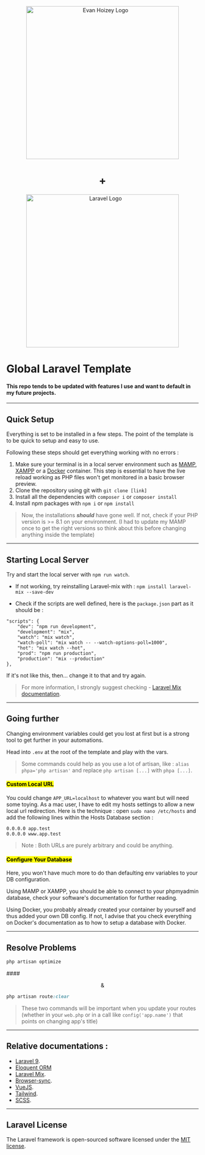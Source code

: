 <p align="center"><img src="https://gist.githubusercontent.com/evanhzg/7e9f3d9dd686bd93f7d86b7b17d7be84/raw/f0be910fea1bbeb24e1ec31ee548d21d064b24c1/evan-dev-logo.svg" width="400" alt="Evan Hoizey Logo"></p>
<h1 align="center">+</h1>
<p align="center"><img src="https://raw.githubusercontent.com/laravel/art/master/logo-lockup/5%20SVG/2%20CMYK/1%20Full%20Color/laravel-logolockup-cmyk-red.svg" width="400" alt="Laravel Logo"></p>


# Global Laravel Template

#### This repo tends to be updated with features I use and want to default in my future projects.

---

## Quick Setup

Everything is set to be installed in a few steps. The point of the template is to be quick to setup and easy to use.

Following these steps should get everything working with no errors :

1. Make sure your terminal is in a local server environment such as [MAMP](https://www.mamp.info/en), [XAMPP](https://www.apachefriends.org/) or a [Docker](https://www.docker.com/) container. This step is essential to have the live reload working as PHP files won't get monitored in a basic browser preview.
2. Clone the repository using git with ```git clone [link]```
3. Install all the dependencies with ```composer i``` or ```composer install```
4. Install npm packages with ```npm i``` or ```npm install```

> Now, the installations ___should___ have gone well. If not, check if your PHP version is >= 8.1 on your environment. (I had to update my MAMP once to get the right versions so think about this before changing anything inside the template)

---

## Starting Local Server

Try and start the local server with ```npm run watch```.

- If not working, try reinstalling Laravel-mix with :
```npm install laravel-mix --save-dev```

- Check if the scripts are well defined, here is the ```package.json``` part as it should be :
```
"scripts": {
    "dev": "npm run development",
    "development": "mix",
    "watch": "mix watch",
    "watch-poll": "mix watch -- --watch-options-poll=1000",
    "hot": "mix watch --hot",
    "prod": "npm run production",
    "production": "mix --production"
},
  ```

If it's not like this, then... change it to that and try again.

> For more information, I strongly suggest checking - [Laravel Mix documentation](https://laravel-mix.com/docs/6.0/installation).

---

## Going further

Changing environment variables could get you lost at first but is a strong tool to get further in your automations.

Head into ```.env``` at the root of the template and play with the vars.

> Some commands could help as you use a lot of artisan, like : ```alias phpa='php artisan'``` and replace ```php artisan [...]``` with ```phpa [...]```. 

#### <mark>Custom Local URL
You could change ```APP_URL=localhost``` to whatever you want but will need some toying. As a mac user, I have to edit my hosts settings to allow a new local url redirection.
Here is the technique : open ```sudo nano /etc/hosts``` and add the following lines within the Hosts Database section :
```
0.0.0.0 app.test
0.0.0.0 www.app.test
```
> Note : Both URLs are purely arbitrary and could be anything.

#### <mark>Configure Your Database

Here, you  won't have much more to do than defaulting env variables to your DB configuration.

Using MAMP or XAMPP, you should be able to connect to your phpmyadmin database, check your software's documentation for further reading.

Using Docker, you probably already created your container by yourself and thus added your own DB config. If not, I advise that you check everything on Docker's documentation as to how to setup a database with Docker.

---

## Resolve Problems

```scss
php artisan optimize
```
####<p align="center">&</p>

```scss
php artisan route:clear
```

> These two commands will be important when you update your routes (whether in your ```web.php``` or in a call like ```config('app.name')``` that points on changing app's title)

---

## Relative documentations :

- [Laravel 9](https://laravel.com).
- [Eloquent ORM](https://laravel.com/docs/9.x/eloquent)
- [Laravel Mix](https://laravel-mix.com).
- [Browser-sync](https://laravel-mix.com/docs/4.0/browsersync).
- [VueJS](https://vuejs.org/guide/introduction.html).
- [Tailwind](https://tailwindcss.com/docs/installation).
- [SCSS](https://sass-lang.com/documentation/).

---

## Laravel License

The Laravel framework is open-sourced software licensed under the [MIT license](https://opensource.org/licenses/MIT).
